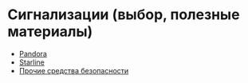 # Сигнализации (выбор, полезные материалы)

- [Pandora](pandora/index.md)
- [Starline](starline/index.md) 
- [Прочие средства безопасности](other.md)